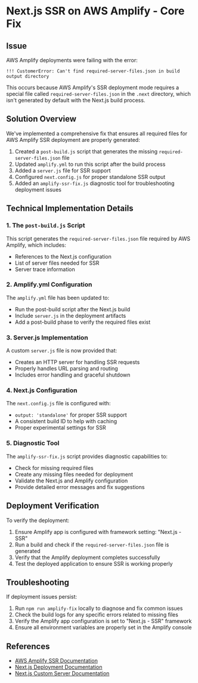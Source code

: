 # Next.js SSR on AWS Amplify - Core Fix

## Issue

AWS Amplify deployments were failing with the error:

```
!!! CustomerError: Can't find required-server-files.json in build output directory
```

This occurs because AWS Amplify's SSR deployment mode requires a special file called `required-server-files.json` in the `.next` directory, which isn't generated by default with the Next.js build process.

## Solution Overview

We've implemented a comprehensive fix that ensures all required files for AWS Amplify SSR deployment are properly generated:

1. Created a `post-build.js` script that generates the missing `required-server-files.json` file
2. Updated `amplify.yml` to run this script after the build process
3. Added a `server.js` file for SSR support
4. Configured `next.config.js` for proper standalone SSR output
5. Added an `amplify-ssr-fix.js` diagnostic tool for troubleshooting deployment issues

## Technical Implementation Details

### 1. The `post-build.js` Script

This script generates the `required-server-files.json` file required by AWS Amplify, which includes:
- References to the Next.js configuration
- List of server files needed for SSR
- Server trace information

### 2. Amplify.yml Configuration

The `amplify.yml` file has been updated to:
- Run the post-build script after the Next.js build
- Include `server.js` in the deployment artifacts
- Add a post-build phase to verify the required files exist

### 3. Server.js Implementation

A custom `server.js` file is now provided that:
- Creates an HTTP server for handling SSR requests
- Properly handles URL parsing and routing
- Includes error handling and graceful shutdown

### 4. Next.js Configuration

The `next.config.js` file is configured with:
- `output: 'standalone'` for proper SSR support
- A consistent build ID to help with caching
- Proper experimental settings for SSR

### 5. Diagnostic Tool

The `amplify-ssr-fix.js` script provides diagnostic capabilities to:
- Check for missing required files
- Create any missing files needed for deployment
- Validate the Next.js and Amplify configuration
- Provide detailed error messages and fix suggestions

## Deployment Verification

To verify the deployment:

1. Ensure Amplify app is configured with framework setting: "Next.js - SSR"
2. Run a build and check if the `required-server-files.json` file is generated
3. Verify that the Amplify deployment completes successfully
4. Test the deployed application to ensure SSR is working properly

## Troubleshooting

If deployment issues persist:

1. Run `npm run amplify-fix` locally to diagnose and fix common issues
2. Check the build logs for any specific errors related to missing files
3. Verify the Amplify app configuration is set to "Next.js - SSR" framework
4. Ensure all environment variables are properly set in the Amplify console

## References

- [AWS Amplify SSR Documentation](https://docs.aws.amazon.com/amplify/latest/userguide/server-side-rendering-amplify.html)
- [Next.js Deployment Documentation](https://nextjs.org/docs/deployment)
- [Next.js Custom Server Documentation](https://nextjs.org/docs/advanced-features/custom-server)